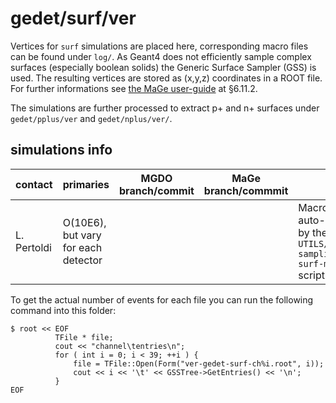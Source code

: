 # gedet/surf/ver
Vertices for `surf` simulations are placed here, corresponding macro files can be found under `log/`. As Geant4 does not efficiently sample complex surfaces (especially boolean solids) the Generic Surface Sampler (GSS) is used. The resulting vertices are stored as (x,y,z) coordinates in a ROOT file. For further informations see [the MaGe user-guide](https://github.com/mppmu/gerda-snippets/blob/master/MaGe-macros/MaGe-userguide.pdf) at §6.11.2.

The simulations are further processed to extract p+ and n+ surfaces under `gedet/pplus/ver` and `gedet/nplus/ver/`.

## simulations info

| contact     | primaries | MGDO branch/commit    | MaGe branch/commmit        | notes |
| ----------- | --------- | --------------------- | -------------------------- | ----- |
| L. Pertoldi | O(10E6), but vary for each detector |  |  | Macros are auto-genereted by the `UTILS/surf-sampling/create-surf-macros.jl` script |

To get the actual number of events for each file you can run the following command into this folder:
```shell
$ root << EOF
          TFile * file;
          cout << "channel\tentries\n";
          for ( int i = 0; i < 39; ++i ) {
              file = TFile::Open(Form("ver-gedet-surf-ch%i.root", i));
              cout << i << '\t' << GSSTree->GetEntries() << '\n';
          }
EOF
```
